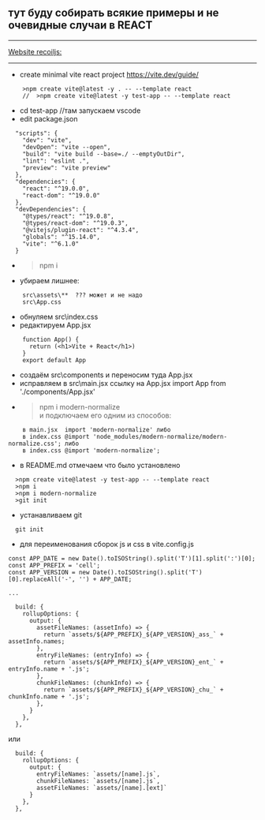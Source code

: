 ## тут буду собирать всякие примеры и не очевидные случаи в REACT
---

[Website recoiljs: ](https://recoiljs.org)

---

- create minimal vite react project https://vite.dev/guide/  
```
	>npm create vite@latest -y . -- --template react
	//  >npm create vite@latest -y test-app -- --template react
```  
-   cd test-app //там запускаем vscode	
- edit package.json  
```
  "scripts": {
    "dev": "vite",
    "devOpen": "vite --open",
    "build": "vite build --base=./ --emptyOutDir",
    "lint": "eslint .",
    "preview": "vite preview"
  },
  "dependencies": {
    "react": "^19.0.0",
    "react-dom": "^19.0.0"
  },
  "devDependencies": {
    "@types/react": "^19.0.8",
    "@types/react-dom": "^19.0.3",
    "@vitejs/plugin-react": "^4.3.4",
    "globals": "^15.14.0",
    "vite": "^6.1.0"
  }
```    
- >npm i
- убираем лишнее:   
```
    src\assets\**  ??? может и не надо
    src\App.css  
```    
- обнуляем     src\index.css
- редактируем App.jsx  
```
	function App() {
	  return (<h1>Vite + React</h1>)
	}
	export default App
``` 
- создаём src\components и переносим туда App.jsx  
- исправляем в 	src\main.jsx  ссылку на App.jsx 
	import App from './components/App.jsx'
- >npm i modern-normalize  
и подключаем его одним из способов:
```
	в main.jsx  import 'modern-normalize' либо 
	в index.css @import 'node_modules/modern-normalize/modern-normalize.css'; либо 
	в index.css @import 'modern-normalize';

```
- в README.md отмечаем что было установлено
```
  >npm create vite@latest -y test-app -- --template react
  >npm i
  >npm i modern-normalize
  >git init
```

- устанавливаем git  
``` 
  git init 
```

- для переименования сборок js и css в vite.config.js
```
const APP_DATE = new Date().toISOString().split('T')[1].split(':')[0];
const APP_PREFIX = 'cell';
const APP_VERSION = new Date().toISOString().split('T')[0].replaceAll('-', '') + APP_DATE;

...

  build: {
    rollupOptions: {
      output: {
        assetFileNames: (assetInfo) => {
          return `assets/${APP_PREFIX}_${APP_VERSION}_ass_` + assetInfo.names;
        },
        entryFileNames: (entryInfo) => {
          return `assets/${APP_PREFIX}_${APP_VERSION}_ent_` + entryInfo.name + '.js';
        },
        chunkFileNames: (chunkInfo) => {
          return `assets/${APP_PREFIX}_${APP_VERSION}_chu_` + chunkInfo.name + '.js';
        },
      }
    },
  },
```  
  или 
```  
  build: {
    rollupOptions: {
      output: {
        entryFileNames: `assets/[name].js`,
        chunkFileNames: `assets/[name].js`,
        assetFileNames: `assets/[name].[ext]`
      }
    },  
  },
```
